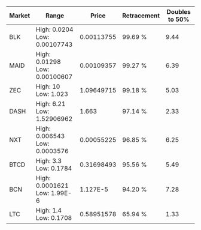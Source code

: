 | Market | Range | Price| Retracement | Doubles to 50% |
| --- | --- | --- | --- | --- |
| BLK | High: 0.0204<br />Low: 0.00107743 | 0.00113755 | 99.69 % | 9.44 |
| MAID | High: 0.01298<br />Low: 0.00100607 | 0.00109357 | 99.27 % | 6.39 |
| ZEC | High: 10<br />Low: 1.023 | 1.09649715 | 99.18 % | 5.03 |
| DASH | High: 6.21<br />Low: 1.52906962 | 1.663 | 97.14 % | 2.33 |
| NXT | High: 0.006543<br />Low: 0.0003576 | 0.00055225 | 96.85 % | 6.25 |
| BTCD | High: 3.3<br />Low: 0.1784 | 0.31698493 | 95.56 % | 5.49 |
| BCN | High: 0.0001621<br />Low: 1.99E-6 | 1.127E-5 | 94.20 % | 7.28 |
| LTC | High: 1.4<br />Low: 0.1708 | 0.58951578 | 65.94 % | 1.33 |
